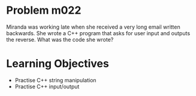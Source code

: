 # Problem m022

Miranda was working late when she received a very long email written backwards. She wrote a C++ program that asks for user input and outputs the reverse. What was the code she wrote?

# Learning Objectives

- Practise C++ string manipulation
- Practise C++ input/output
